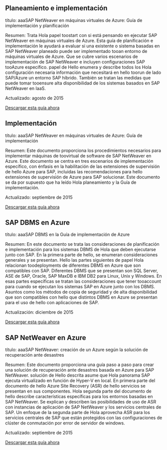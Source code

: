 
## <a name="planning-and-implementation"></a>Planeamiento e implementación
título: aaaSAP NetWeaver en máquinas virtuales de Azure: Guía de implementación y planificación

Resumen: Trata Hola papel toostart con si está pensando en ejecutar SAP NetWeaver en máquinas virtuales de Azure. Esta guía de planificación e implementación le ayudará a evaluar si una existente o sistema basadas en SAP NetWeaver planeado puede ser implementado tooan entorno de máquinas virtuales de Azure. Que se cubre varios escenarios de implementación de SAP NetWeaver e incluyen configuraciones SAP tooAzure específico. papel de Hello enumera y describe todos los Hola configuración necesaria información que necesitará en hello toorun de lado SAP/Azure un entorno SAP híbrido. También se tratan las medidas que puede tomar tooensure alta disponibilidad de los sistemas basados en SAP NetWeaver en IaaS.

Actualizado: agosto de 2015

[Descargar esta guía ahora](http://go.microsoft.com/fwlink/?LinkId=397963)

## <a name="deployment"></a>Implementación
título: aaaSAP NetWeaver en máquinas virtuales de Azure: Guía de implementación

Resumen: Este documento proporciona los procedimientos necesarios para implementar máquinas de toovirtual de software de SAP NetWeaver en Azure. Este documento se centra en tres escenarios de implementación específico, con énfasis en la habilitación de las extensiones de supervisión de hello Azure para SAP, incluidas las recomendaciones para hello extensiones de supervisión de Azure para SAP solucionar. Este documento se da por supuesto que ha leído Hola planeamiento y la Guía de implementación.

Actualizado: septiembre de 2015

[Descargar esta guía ahora](http://go.microsoft.com/fwlink/?LinkId=397964)

## <a name="sap-dbms-on-azure"></a>SAP DBMS en Azure
título: aaaSAP DBMS en la Guía de implementación de Azure

Resumen: En este documento se trata las consideraciones de planificación e implementación para los sistemas DBMS de Hola que deben ejecutarse junto con SAP. En la primera parte de hello, se enumeran consideraciones generales y se presentan. Hello las partes siguientes de papel Hola relacionan toodeployments de diferentes DBMS en Azure que son compatibles con SAP. Diferentes DBMS que se presentan son SQL Server, ASE de SAP, Oracle, SAP MaxDB e IBM DB2 para Linux, Unix y Windows. En esas partes específicas se tratan las consideraciones que tener tooaccount para cuando se ejecutan los sistemas SAP en Azure junto con los DBMS. Asuntos como los métodos de copia de seguridad y de alta disponibilidad que son compatibles con hello que distintos DBMS en Azure se presentan para el uso de hello con aplicaciones de SAP.

Actualización: diciembre de 2015

[Descargar esta guía ahora](http://go.microsoft.com/fwlink/?LinkId=397965)

## <a name="sap-netweaver-on-azure"></a>SAP NetWeaver en Azure
título: aaaSAP NetWeaver: creación de un Azure según la solución de recuperación ante desastres

Resumen: Este documento proporciona una guía paso a paso para crear una solución de recuperación ante desastres basada en Azure para SAP NetWeaver. solución de Hello descrita asume que Hola panorama SAP ejecuta virtualizado en función de Hyper-V en local. En primera parte del documento de hello Azure Site Recovery (ASR) de hello servicios se presentan en sus componentes. Hola segunda parte del documento de hello describe características específicas para los entornos basadas en SAP NetWeaver. Se explican y describen las posibilidades de uso de ASR con instancias de aplicación de SAP NetWeaver y los servicios centrales de SAP. Un enfoque de la segunda parte de Hola aprovecha ASR para los servicios centrales de SAP que están protegidos con las configuraciones de clúster de conmutación por error de servidor de windows.

Actualizado: septiembre de 2015

[Descargar esta guía ahora](http://go.microsoft.com/fwlink/?LinkID=521971)

